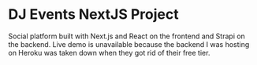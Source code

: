 # DJ Events NextJS Project

Social platform built with Next.js and React on the frontend and Strapi on the backend. 
Live demo is unavailable because the backend I was hosting on Heroku was taken down when they got rid of their free tier.
